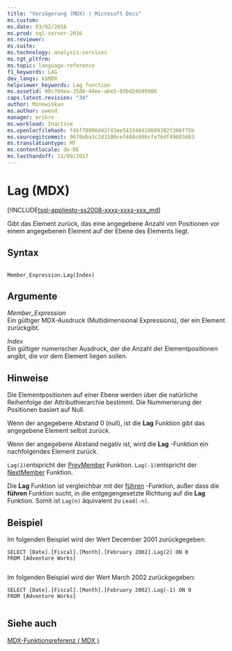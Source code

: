 ```yaml
---
title: "Verzögerung (MDX) | Microsoft Docs"
ms.custom: 
ms.date: 03/02/2016
ms.prod: sql-server-2016
ms.reviewer: 
ms.suite: 
ms.technology: analysis-services
ms.tgt_pltfrm: 
ms.topic: language-reference
f1_keywords: LAG
dev_langs: kbMDX
helpviewer_keywords: Lag function
ms.assetid: 08c704ea-35d8-44ee-abe5-93bd24b99906
caps.latest.revision: "34"
author: Minewiskan
ms.author: owend
manager: erikre
ms.workload: Inactive
ms.openlocfilehash: f46f78006d42f43ee543348d18609382f306f75b
ms.sourcegitcommit: 9678eba3c2d3100cef408c69bcfe76df49803d63
ms.translationtype: MT
ms.contentlocale: de-DE
ms.lasthandoff: 11/09/2017
---
```

# <a name="lag-mdx"></a>Lag (MDX)
[!INCLUDE[tsql-appliesto-ss2008-xxxx-xxxx-xxx_md](../includes/tsql-appliesto-ss2008-xxxx-xxxx-xxx-md.md)]

  Gibt das Element zurück, das eine angegebene Anzahl von Positionen vor einem angegebenen Element auf der Ebene des Elements liegt.  
  
## <a name="syntax"></a>Syntax  
  
```  
  
Member_Expression.Lag(Index)   
```  
  
## <a name="arguments"></a>Argumente  
 *Member_Expression*  
 Ein gültiger MDX-Ausdruck (Multidimensional Expressions), der ein Element zurückgibt.  
  
 *Index*  
 Ein gültiger numerischer Ausdruck, der die Anzahl der Elementpositionen angibt, die vor dem Element liegen sollen.  
  
## <a name="remarks"></a>Hinweise  
 Die Elementpositionen auf einer Ebene werden über die natürliche Reihenfolge der Attributhierarchie bestimmt. Die Nummerierung der Positionen basiert auf Null.  
  
 Wenn der angegebene Abstand 0 (null), ist die **Lag** Funktion gibt das angegebene Element selbst zurück.  
  
 Wenn der angegebene Abstand negativ ist, wird die **Lag** -Funktion ein nachfolgendes Element zurück.  
  
 `Lag(1)`entspricht der [PrevMember](../mdx/prevmember-mdx.md) Funktion. `Lag(-1)`entspricht der [NextMember](../mdx/nextmember-mdx.md) Funktion.  
  
 Die **Lag** Funktion ist vergleichbar mit der [führen](../mdx/lead-mdx.md) -Funktion, außer dass die **führen** Funktion sucht, in die entgegengesetzte Richtung auf die **Lag** Funktion. Somit ist `Lag(n)` äquivalent zu `Lead(-n)`.  
  
## <a name="example"></a>Beispiel  
 Im folgenden Beispiel wird der Wert December 2001 zurückgegeben:  
  
```  
SELECT [Date].[Fiscal].[Month].[February 2002].Lag(2) ON 0  
FROM [Adventure Works]  
  
```  
  
 Im folgenden Beispiel wird der Wert March 2002 zurückgegeben:  
  
```  
SELECT [Date].[Fiscal].[Month].[February 2002].Lag(-1) ON 0  
FROM [Adventure Works]  
  
```  
  
## <a name="see-also"></a>Siehe auch  
 [MDX-Funktionsreferenz &#40; MDX &#41;](../mdx/mdx-function-reference-mdx.md)  
  
  
